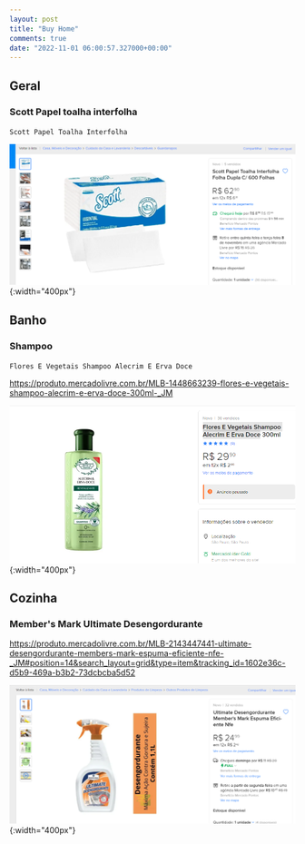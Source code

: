 ```yaml
---
layout: post
title: "Buy Home"
comments: true
date: "2022-11-01 06:00:57.327000+00:00"
---
```


## Geral

### Scott Papel toalha interfolha

`Scott Papel Toalha Interfolha`

![](/assets/img/hN6nZ3sq__9abfa65c7aaf8238a9c2df8f8666e77c.png){:width="400px"}

## Banho

### Shampoo

`Flores E Vegetais Shampoo Alecrim E Erva Doce`

https://produto.mercadolivre.com.br/MLB-1448663239-flores-e-vegetais-shampoo-alecrim-e-erva-doce-300ml-_JM

![](/assets/img/hN6nZ3sq__07cfcf9e9e0e3c38895ca814c74b0eab.png){:width="400px"}


## Cozinha

### Member's Mark Ultimate Desengordurante

https://produto.mercadolivre.com.br/MLB-2143447441-ultimate-desengordurante-members-mark-espuma-eficiente-nfe-_JM#position=14&search_layout=grid&type=item&tracking_id=1602e36c-d5b9-469a-b3b2-73dcbcba5d52

![](/assets/img/hN6nZ3sq__68183d474b04c57d34b0fb4534722a9b.png){:width="400px"}


